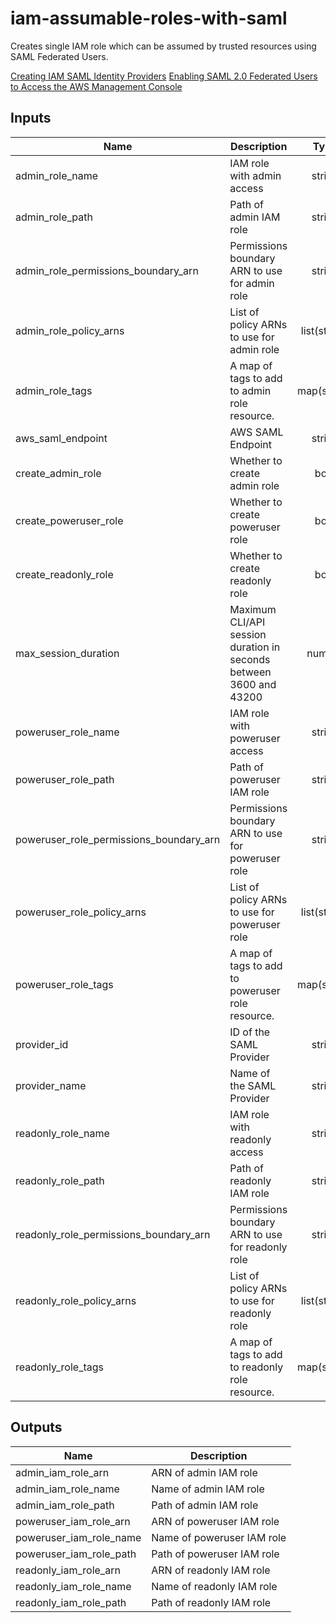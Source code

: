 # iam-assumable-roles-with-saml

Creates single IAM role which can be assumed by trusted resources using SAML Federated Users.


[Creating IAM SAML Identity Providers](https://docs.aws.amazon.com/IAM/latest/UserGuide/id_roles_providers_create_saml.html) 
[Enabling SAML 2.0 Federated Users to Access the AWS Management Console](https://docs.aws.amazon.com/IAM/latest/UserGuide/id_roles_providers_enable-console-saml.html) 

<!-- BEGINNING OF PRE-COMMIT-TERRAFORM DOCS HOOK -->
## Inputs

| Name | Description | Type | Default | Required |
|------|-------------|:----:|:-----:|:-----:|
| admin\_role\_name | IAM role with admin access | string | `"admin"` | no |
| admin\_role\_path | Path of admin IAM role | string | `"/"` | no |
| admin\_role\_permissions\_boundary\_arn | Permissions boundary ARN to use for admin role | string | `""` | no |
| admin\_role\_policy\_arns | List of policy ARNs to use for admin role | list(string) | `[ "arn:aws:iam::aws:policy/AdministratorAccess" ]` | no |
| admin\_role\_tags | A map of tags to add to admin role resource. | map(string) | `{}` | no |
| aws\_saml\_endpoint | AWS SAML Endpoint | string | `"https://signin.aws.amazon.com/saml"` | no |
| create\_admin\_role | Whether to create admin role | bool | `"false"` | no |
| create\_poweruser\_role | Whether to create poweruser role | bool | `"false"` | no |
| create\_readonly\_role | Whether to create readonly role | bool | `"false"` | no |
| max\_session\_duration | Maximum CLI/API session duration in seconds between 3600 and 43200 | number | `"3600"` | no |
| poweruser\_role\_name | IAM role with poweruser access | string | `"poweruser"` | no |
| poweruser\_role\_path | Path of poweruser IAM role | string | `"/"` | no |
| poweruser\_role\_permissions\_boundary\_arn | Permissions boundary ARN to use for poweruser role | string | `""` | no |
| poweruser\_role\_policy\_arns | List of policy ARNs to use for poweruser role | list(string) | `[ "arn:aws:iam::aws:policy/PowerUserAccess" ]` | no |
| poweruser\_role\_tags | A map of tags to add to poweruser role resource. | map(string) | `{}` | no |
| provider\_id | ID of the SAML Provider | string | n/a | yes |
| provider\_name | Name of the SAML Provider | string | n/a | yes |
| readonly\_role\_name | IAM role with readonly access | string | `"readonly"` | no |
| readonly\_role\_path | Path of readonly IAM role | string | `"/"` | no |
| readonly\_role\_permissions\_boundary\_arn | Permissions boundary ARN to use for readonly role | string | `""` | no |
| readonly\_role\_policy\_arns | List of policy ARNs to use for readonly role | list(string) | `[ "arn:aws:iam::aws:policy/ReadOnlyAccess" ]` | no |
| readonly\_role\_tags | A map of tags to add to readonly role resource. | map(string) | `{}` | no |

## Outputs

| Name | Description |
|------|-------------|
| admin\_iam\_role\_arn | ARN of admin IAM role |
| admin\_iam\_role\_name | Name of admin IAM role |
| admin\_iam\_role\_path | Path of admin IAM role |
| poweruser\_iam\_role\_arn | ARN of poweruser IAM role |
| poweruser\_iam\_role\_name | Name of poweruser IAM role |
| poweruser\_iam\_role\_path | Path of poweruser IAM role |
| readonly\_iam\_role\_arn | ARN of readonly IAM role |
| readonly\_iam\_role\_name | Name of readonly IAM role |
| readonly\_iam\_role\_path | Path of readonly IAM role |

<!-- END OF PRE-COMMIT-TERRAFORM DOCS HOOK -->
